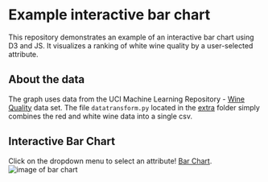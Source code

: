# Example interactive bar chart
This repository demonstrates an example of an interactive bar chart using D3 and JS. It visualizes a ranking of white wine quality by a user-selected attribute. 

## About the data
The graph uses data from the UCI Machine Learning Repository - [Wine Quality](https://archive.ics.uci.edu/ml/datasets/wine+quality) data set. The file `datatransform.py` located in the [extra](https://github.com/sophiacofone/wine/tree/main/extra) folder simply combines the red and white wine data into a single csv. 

## Interactive Bar Chart
Click on the dropdown menu to select an attribute! [Bar Chart](https://sophiacofone.github.io/wine/).
![image of bar chart](bar_chart.png)

